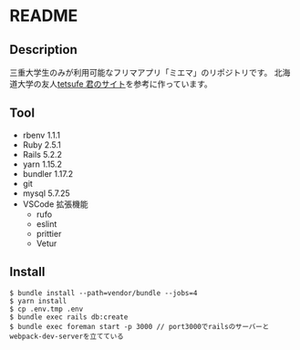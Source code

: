 # README

## Description

三重大学生のみが利用可能なフリマアプリ「ミエマ」のリポジトリです。
北海道大学の友人[tetsufe 君のサイト](https://hufurima.com/)を参考に作っています。

## Tool

- rbenv 1.1.1
- Ruby 2.5.1
- Rails 5.2.2
- yarn 1.15.2
- bundler 1.17.2
- git
- mysql 5.7.25
- VSCode 拡張機能
  - rufo
  - eslint
  - prittier
  - Vetur

## Install

```
$ bundle install --path=vendor/bundle --jobs=4
$ yarn install
$ cp .env.tmp .env
$ bundle exec rails db:create
$ bundle exec foreman start -p 3000 // port3000でrailsのサーバーとwebpack-dev-serverを立てている
```
